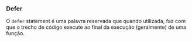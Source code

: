 ### Defer

O `defer` statement é uma palavra reservada que quando utilizada, faz com que o trecho de código execute ao final da
execução (geralmente) de uma função.